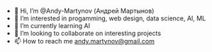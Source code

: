 - 👋 Hi, I’m @Andy-Martynov (Андрей Мартынов)
- 👀 I’m interested in progamming, web design, data science, AI, ML
- 🌱 I’m currently learning AI
- 💞️ I’m looking to collaborate on interesting projects
- 📫 How to reach me andy.martynov@gmail.com

<!---
Andy-Martynov/Andy-Martynov is a ✨ special ✨ repository because its `README.md` (this file) appears on your GitHub profile.
You can click the Preview link to take a look at your changes.
--->
